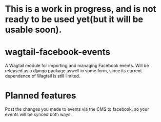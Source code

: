 # This is a work in progress, and is not ready to be used yet(but it will be usable soon).

# wagtail-facebook-events
 A Wagtail module for importing and managing Facebook events. Will be released as a django package aswell in some form, since its current dependence of Wagtail is still limited.

 # Planned features

 Post the changes you made to events via the CMS to facebook, so your events will be synced both ways.
